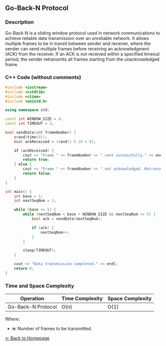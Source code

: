 ## Go-Back-N Protocol

### Description
Go-Back-N is a sliding window protocol used in network communications to achieve reliable data transmission over an unreliable network. It allows multiple frames to be in transit between sender and receiver, where the sender can send multiple frames before receiving an acknowledgment (ACK) from the receiver. If an ACK is not received within a specified timeout period, the sender retransmits all frames starting from the unacknowledged frame.

### C++ Code (without comments)

```cpp
#include <iostream>
#include <cstdlib>
#include <ctime>
#include <unistd.h>

using namespace std;

const int WINDOW_SIZE = 4;
const int TIMEOUT = 3;

bool sendData(int frameNumber) {
    srand(time(0));
    bool ackReceived = (rand() % 10 < 8);

    if (ackReceived) {
        cout << "Frame " << frameNumber << " sent successfully." << endl;
        return true;
    } else {
        cout << "Frame " << frameNumber << " not acknowledged. Retransmitting all frames in window..." << endl;
        return false;
    }
}

int main() {
    int base = 1;
    int nextSeqNum = 1;

    while (base <= 5) {
        while (nextSeqNum < base + WINDOW_SIZE && nextSeqNum <= 5) {
            bool ack = sendData(nextSeqNum);

            if (ack) {
                nextSeqNum++;
            }
        }

        sleep(TIMEOUT);
    }

    cout << "Data transmission completed." << endl;
    return 0;
}
```
### Time and Space Complexity

| Operation            | Time Complexity                  | Space Complexity         |
|----------------------|----------------------------------|--------------------------|
| Go-Back-N Protocol   | O(n)                           | O(1)                     |

Where:
- **n**: Number of frames to be transmitted.

[← Back to Homepage](https://mehwishferoz.github.io/)